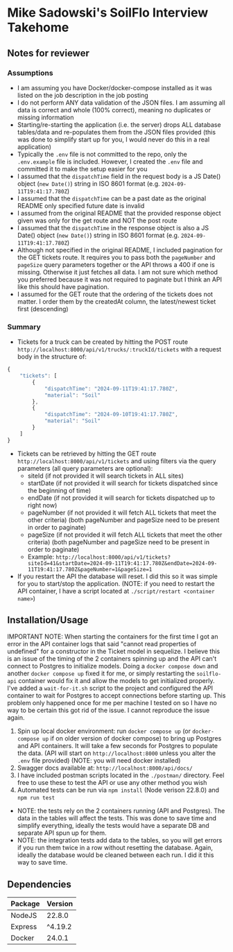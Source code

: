 # Mike Sadowski's SoilFlo Interview Takehome

## Notes for reviewer
### Assumptions
- I am assuming you have Docker/docker-compose installed as it was listed on the job description in the job posting
- I do not perform ANY data validation of the JSON files. I am assuming all data is correct and whole (100% correct), meaning no duplicates or missing information
- Starting/re-starting the application (i.e. the server) drops ALL database tables/data and re-populates them from the JSON files provided (this was done to simplify start up for you, I would never do this in a real application)
- Typically the `.env` file is not committed to the repo, only the `.env.example` file is included. However, I created the `.env` file and committed it to make the setup easier for you
- I assumed that the `dispatchTime` field in the request body is a JS Date() object (`new Date()`) string in ISO 8601 format (e.g. `2024-09-11T19:41:17.780Z`)
- I assumed that the `dispatchTime` can be a past date as the original README only specified future date is invalid
- I assumed from the original README that the provided response object given was only for the get route and NOT the post route
- I assumed that the `dispatchTime` in the response object is also a JS Date() object (`new Date()`) string in ISO 8601 format (e.g. `2024-09-11T19:41:17.780Z`)
- Although not specified in the original README, I included pagination for the GET tickets route. It requires you to pass both the `pageNumber` and `pageSize` query parameters together or the API throws a 400 if one is missing. Otherwise it just fetches all data. I am not sure which method you preferred because it was not required to paginate but I think an API like this should have pagination.
- I assumed for the GET route that the ordering of the tickets does not matter. I order them by the createdAt column, the latest/newest ticket first (descending)

### Summary
- Tickets for a truck can be created by hitting the POST route `http://localhost:8000/api/v1/trucks/:truckId/tickets` with a request body in the structure of:
```javascript
{
    "tickets": [
        {
            "dispatchTime": "2024-09-11T19:41:17.780Z",
            "material": "Soil"
        },
        {
            "dispatchTime": "2024-09-10T19:41:17.780Z",
            "material": "Soil"
        }
    ]
}
```
- Tickets can be retrieved by hitting the GET route `http://localhost:8000/api/v1/tickets` and using filters via the query parameters (all query parameters are optional):
  - siteId (if not provided it will search tickets in ALL sites)
  - startDate (if not provided it will search for tickets dispatched since the beginning of time)
  - endDate (if not provided it will search for tickets dispatched up to right now)
  - pageNumber (if not provided it will fetch ALL tickets that meet the other criteria) (both pageNumber and pageSize need to be present in order to paginate)
  - pageSize (if not provided it will fetch ALL tickets that meet the other criteria) (both pageNumber and pageSize need to be present in order to paginate)
  - Example: `http://localhost:8000/api/v1/tickets?siteId=41&startDate=2024-09-11T19:41:17.780Z&endDate=2024-09-11T19:41:17.780Z&pageNumber=1&pageSize=1`
- If you restart the API the database will reset. I did this so it was simple for you to start/stop the application. (NOTE: if you need to restart the API container, I have a script located at `./script/restart <container name>`)

## Installation/Usage
IMPORTANT NOTE: When starting the containers for the first time I got an error in the API container logs that said "cannot read properties of undefined" for a constructor in the Ticket model in sequelize. I believe this is an issue of the timing of the 2 containers spinning up and the API can't connect to Postgres to initialize models. Doing a `docker compose down` and another `docker compose up` fixed it for me, or simply restarting the `soilflo-api` container would fix it and allow the models to get initialized properly. I've added a `wait-for-it.sh` script to the project and configured the API container to wait for Postgres to accept connections before starting up. This problem only happened once for me per machine I tested on so I have no way to be certain this got rid of the issue. I cannot reproduce the issue again.
1. Spin up local docker environment: run `docker compose up` (or `docker-compose up` if on older version of docker compose) to bring up Postgres and API containers. It will take a few seconds for Postgres to populate the data. (API will start on `http://localhost:8000` unless you alter the `.env` file provided) (NOTE: you will need docker installed)
2. Swagger docs available at: `http://localhost:8000/api/docs/`
3. I have included postman scripts located in the `./postman/` directory. Feel free to use these to test the API or use any other method you wish
4. Automated tests can be run via `npm install` (Node verison 22.8.0) and `npm run test`
  - NOTE: the tests rely on the 2 containers running (API and Postgres). The data in the tables will affect the tests. This was done to save time and simplify everything, ideally the tests would have a separate DB and separate API spun up for them.
  - NOTE: the integration tests add data to the tables, so you will get errors if you run them twice in a row without resetting the database. Again, ideally the database would be cleaned between each run. I did it this way to save time.

## Dependencies
| Package | Version |
|---|---|
| NodeJS | 22.8.0 |
| Express | ^4.19.2 |
| Docker | 24.0.1 |
